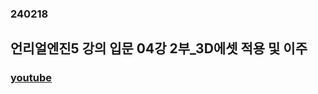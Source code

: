 ### 240218
## 언리얼엔진5 강의 입문 04강 2부_3D에셋 적용 및 이주
### [youtube](https://www.youtube.com/watch?v=SXFBudZAuu0&list=PLxN-zf3BqZZl5dtnX0bgqYf8LDM3rn-Hs&index=5)
### <br/><br/><br/>


